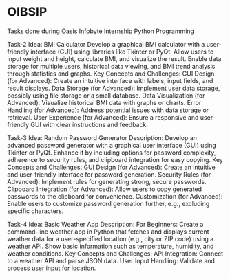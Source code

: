 # OIBSIP
Tasks done during Oasis Infobyte Internship 
Python Programming 


Task-2
Idea: BMI Calculator
 Develop a graphical BMI calculator with a user-friendly interface (GUI) using libraries like Tkinter or PyQt. Allow users to input weight and height, calculate BMI, and visualize the result. Enable data storage for multiple users, historical data viewing, and BMI trend analysis through statistics and graphs.
Key Concepts and Challenges:
GUI Design (for Advanced): Create an intuitive interface with labels, input fields, and result displays.
Data Storage (for Advanced): Implement user data storage, possibly using file storage or a small database.
Data Visualization (for Advanced): Visualize historical BMI data with graphs or charts.
Error Handling (for Advanced): Address potential issues with data storage or retrieval.
User Experience (for Advanced): Ensure a responsive and user-friendly GUI with clear instructions and feedback.


Task-3
Idea: Random Password Generator
Description:
Develop an advanced password generator with a graphical user interface (GUI) using Tkinter or PyQt. Enhance it by including options for password complexity, adherence to security rules, and clipboard integration for easy copying.
Key Concepts and Challenges:
GUI Design (for Advanced): Create an intuitive and user-friendly interface for password generation.
Security Rules (for Advanced): Implement rules for generating strong, secure passwords.
Clipboard Integration (for Advanced): Allow users to copy generated passwords to the clipboard for convenience.
Customization (for Advanced): Enable users to customize password generation further, e.g., excluding specific characters.


Task-4
Idea: Basic Weather App
Description:
For Beginners: Create a command-line weather app in Python that fetches and displays current weather data for a user-specified location (e.g., city or ZIP code) using a weather API. Show basic information such as temperature, humidity, and weather conditions.
Key Concepts and Challenges:
API Integration: Connect to a weather API and parse JSON data.
User Input Handling: Validate and process user input for location.

